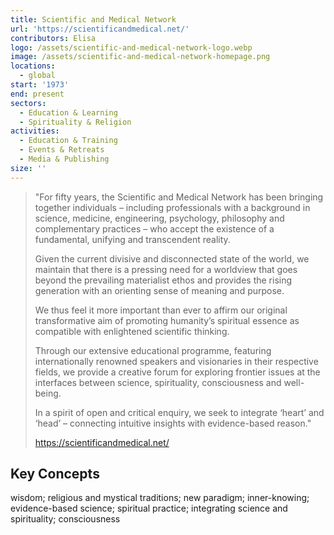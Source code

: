 ```yaml
---
title: Scientific and Medical Network
url: 'https://scientificandmedical.net/'
contributors: Elisa
logo: /assets/scientific-and-medical-network-logo.webp
image: /assets/scientific-and-medical-network-homepage.png
locations:
  - global
start: '1973'
end: present
sectors:
  - Education & Learning
  - Spirituality & Religion
activities:
  - Education & Training
  - Events & Retreats
  - Media & Publishing
size: ''
---
```

> "For fifty years, the Scientific and Medical Network has been bringing together individuals – including professionals with a background in science, medicine, engineering, psychology, philosophy and complementary practices – who accept the existence of a fundamental, unifying and transcendent reality.
> 
> Given the current divisive and disconnected state of the world, we maintain that there is a pressing need for a worldview that goes beyond the prevailing materialist ethos and provides the rising generation with an orienting sense of meaning and purpose.
> 
> We thus feel it more important than ever to affirm our original transformative aim of promoting humanity’s spiritual essence as compatible with enlightened scientific thinking.
> 
> Through our extensive educational programme, featuring internationally renowned speakers and visionaries in their respective fields, we provide a creative forum for exploring frontier issues at the interfaces between science, spirituality, consciousness and well-being.
> 
> In a spirit of open and critical enquiry, we seek to integrate ‘heart’ and ‘head’ – connecting intuitive insights with evidence-based reason."
> 
> https://scientificandmedical.net/

## Key Concepts

wisdom; religious and mystical traditions; new paradigm; inner-knowing; evidence-based science; spiritual practice; integrating science and spirituality; consciousness
